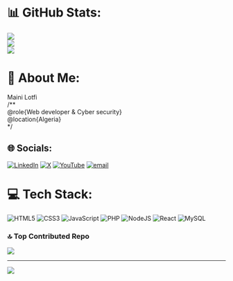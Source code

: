 
# 📊 GitHub Stats:
![](https://github-readme-stats.vercel.app/api?username=phantekzy&theme=great-gatsby&hide_border=true&include_all_commits=false&count_private=false)<br/>
![](https://nirzak-streak-stats.vercel.app/?user=phantekzy&theme=great-gatsby&hide_border=true)<br/>
![](https://github-readme-stats.vercel.app/api/top-langs/?username=phantekzy&theme=great-gatsby&hide_border=true&include_all_commits=false&count_private=false&layout=compact)
# 💫 About Me:
Maini Lotfi<br>/**<br>     @role{Web developer & Cyber security}<br>     @location{Algeria}<br>*/


## 🌐 Socials:
[![LinkedIn](https://img.shields.io/badge/LinkedIn-%230077B5.svg?logo=linkedin&logoColor=white)](https://linkedin.com/in/maini-lotfi) [![X](https://img.shields.io/badge/X-black.svg?logo=X&logoColor=white)](https://x.com/@mainilotfi) [![YouTube](https://img.shields.io/badge/YouTube-%23FF0000.svg?logo=YouTube&logoColor=white)](https://youtube.com/@@phantekzy) [![email](https://img.shields.io/badge/Email-D14836?logo=gmail&logoColor=white)](mailto:mainilotfi@gmail.com) 

# 💻 Tech Stack:
![HTML5](https://img.shields.io/badge/html5-%23E34F26.svg?style=flat&logo=html5&logoColor=white) ![CSS3](https://img.shields.io/badge/css3-%231572B6.svg?style=flat&logo=css3&logoColor=white) ![JavaScript](https://img.shields.io/badge/javascript-%23323330.svg?style=flat&logo=javascript&logoColor=%23F7DF1E) ![PHP](https://img.shields.io/badge/php-%23777BB4.svg?style=flat&logo=php&logoColor=white) ![NodeJS](https://img.shields.io/badge/node.js-6DA55F?style=flat&logo=node.js&logoColor=white) ![React](https://img.shields.io/badge/react-%2320232a.svg?style=flat&logo=react&logoColor=%2361DAFB) ![MySQL](https://img.shields.io/badge/mysql-4479A1.svg?style=flat&logo=mysql&logoColor=white)

### 🔝 Top Contributed Repo
![](https://github-contributor-stats.vercel.app/api?username=phantekzy&limit=5&theme=vision-friendly-dark&combine_all_yearly_contributions=true)

---
[![](https://visitcount.itsvg.in/api?id=phantekzy&icon=0&color=0)](https://visitcount.itsvg.in)

<!-- Proudly created with GPRM ( https://gprm.itsvg.in ) -->
